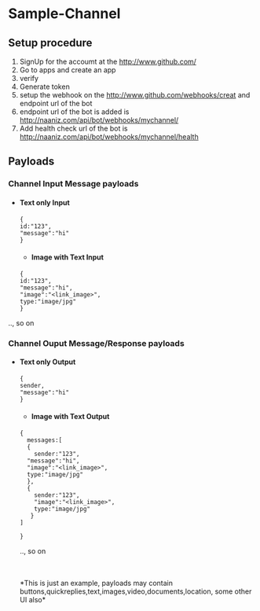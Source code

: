 # Sample-Channel

## Setup procedure
1. SignUp for the accoumt at the http://www.github.com/ 
2. Go to apps and create an app 
3. verify 
4. Generate token
5. setup the webhook on the http://www.github.com/webhooks/creat and endpoint url of the bot
6. endpoint url of the bot is added is http://naaniz.com/api/bot/webhooks/mychannel/
7. Add health check url of the bot is http://naaniz.com/api/bot/webhooks/mychannel/health

## Payloads

### Channel Input Message payloads
- #### Text only Input
  ```
  {
  id:"123",
  "message":"hi"
  }
  ```
  - #### Image with Text Input
  ```
  {
  id:"123",
  "message":"hi",
  "image":"<link_image>",
  type:"image/jpg"
  }
  ```
.., so on
  <br>
### Channel Ouput Message/Response payloads
- #### Text only Output
  ```
  {
  sender,
  "message":"hi"
  }
  ```
  - #### Image with Text Output
  ```
  {
    messages:[
    {
      sender:"123",
    "message":"hi",
    "image":"<link_image>",
    type:"image/jpg"
    },
    {
      sender:"123",
      "image":"<link_image>",
      type:"image/jpg"
     }
  ]

  }
  ```
  .., so on
  
  
  <br>
  <br>
  *This is just an example, payloads may contain buttons,quickreplies,text,images,video,documents,location, some other UI also*
  
  
